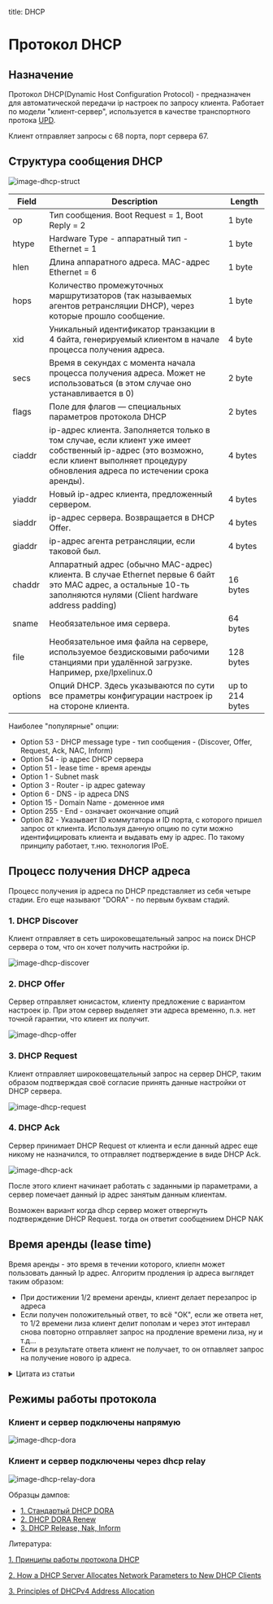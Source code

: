 title: DHCP

# Протокол DHCP

## Назначение
Протокол DHCP(Dynamic Host Configuration Protocol) - предназначен для автоматической передачи ip настроек по запросу клиента.
Работает по модели "клиент-сервер", используется в качестве транспортного протока [UPD](https://icebale.readthedocs.io/en/latest/networks/protocols/UDP/).

Клиент отправляет запросы с 68 порта, порт сервера 67.

## Структура сообщения DHCP

![image-dhcp-struct](img/dhcp-structure.jpg)


| Field       | Description                                      | Length   |
| ----------- | ------------------------------------------------ | -------- |
|op           | Тип сообщения. Boot Request = 1, Boot Reply = 2  | 1 byte   |
|htype	      | Hardware Type - аппаратный тип - Ethernet = 1 	 | 1 byte   |
|hlen	      | Длина аппаратного адреса. MAC-адрес Ethernet = 6 | 1 byte   |
|hops	      | Количество промежуточных маршрутизаторов (так называемых агентов ретрансляции DHCP), через которые прошло сообщение. |  1 byte   |
|xid	      | Уникальный идентификатор транзакции в 4 байта, генерируемый клиентом в начале процесса получения адреса.| 4 byte |
|secs	      | Время в секундах с момента начала процесса получения адреса. Может не использоваться (в этом случае оно устанавливается в 0) | 2 byte |
|flags		  | Поле для флагов — специальных параметров протокола DHCP | 2 bytes |
|ciaddr		  | ip-адрес клиента. Заполняется только в том случае, если клиент уже имеет собственный ip-адрес (это возможно, если клиент выполняет процедуру обновления адреса по истечении срока аренды).	| 4 bytes |
|yiaddr	      | Новый ip-адрес клиента, предложенный сервером.	   | 4 bytes |
|siaddr		  | ip-адрес сервера. Возвращается в DHCP Offer.   	   | 4 bytes |
|giaddr	      | ip-адрес агента ретрансляции, если таковой был.	   | 4 bytes |
|chaddr	      | Аппаратный адрес (обычно MAC-адрес) клиента. В случае Ethernet первые 6 байт это MAC адрес, а остальные 10-ть заполняются нулями (Client hardware address padding)| 16 bytes|
|sname        |	Необязательное имя сервера.|	64 bytes|
|file         |	Необязательное имя файла на сервере, используемое бездисковыми рабочими станциями при удалённой загрузке. Например, pxe/lpxelinux.0   | 128 bytes |
|options	  | Опций DHCP. Здесь указываются по сути все праметры конфигурации настроек ip на стороне клиента. | up to 214 bytes|

Наиболее "популярные" опции:

- Option 53 - DHCP message type - тип сообщения - (Discover, Offer, Request, Ack, NAС, Inform)
- Option 54 - ip адрес DHCP сервера
- Option 51 - lease time - время аренды
- Option 1 - Subnet mask
- Option 3 - Router - ip адрес gateway
- Option 6 - DNS - ip адреса DNS
- Option 15 - Domain Name - доменное имя 
- Option 255 - End - означает окончание опций
- Option 82 - Указывает ID коммутатора и ID порта, с которого пришел запрос от клиента. 
  Используя данную опцию по сути можно идентифицировать клиента и выдавать ему ip адрес.
  По такому принципу работает, т.ню. технология IPoE.


## Процесс получения DHCP адреса
Процесс получения ip адреса по DHCP представляет из себя четыре стадии.
Его еще называют "DORA" - по первым буквам стадий.

### 1. DHCP Discover 
Клиент отправляет в сеть широковещательный запрос на поиск DHCP сервера о том, что он хочет получить настройки ip. 

![image-dhcp-discover](img/dhcp-1-discover.jpg)

### 2. DHCP Offer 
Сервер отправляет юнисастом, клиенту предложение с вариантом настроек ip. 
При этом сервер выделяет эти адреса временно, п.э. нет точной гарантии, что клиент их получит.

![image-dhcp-offer](img/dhcp-2-offer.jpg)

### 3. DHCP Request 
Клиент отправляет широковещательный запрос на сервер DHCP, 
таким образом подтверждая своё согласие принять данные настройки от DHCP сервера.

![image-dhcp-request](img/dhcp-3-request.jpg)

### 4. DHCP Ack
Сервер принимает DHCP Request от клиента и если данный адрес еще никому не назначился, 
то отправляет подтверждение в виде DHCP Ack.

![image-dhcp-ack](img/dhcp-4-ack.jpg)

После этого клиент начинает работать с заданными ip параметрами, 
а сервер помечает данный ip адрес занятым данным клиентам.

Возможен вариант когда dhcp сервер может отвергнуть подтверждение DHCP Request.
тогда он ответит сообщением DHCP NAK  

## Время аренды (lease time)
Время аренды - это время в течении которого, клиепн может пользовать данный Ip адрес.
Алгоритм продления ip адреса выглядет таким образом:
- При достижении 1/2 времени аренды, клиент делает перезапрос ip адреса
- Если получен положительный ответ, то всё "ОК", если же ответа нет, то 1/2 времени лиза клиент делит пополам и через этот интеравл снова повторно отправляет запрос на продление времени лиза, ну и т.д...
- Если в результате ответа клиент не получает, то он отпавляет запрос на получение нового ip адреса.

<details><summary>Цитата из статьи</summary>
Цитата из литературы [Срок аренды](https://selectel.ru/blog/dhcp-protocol/)
<p>
Когда DHCP-сервер выделяет IP из области, он оставляет запись о том, что этот адрес зарезервирован за клиентом с указанием срока действия IP. Этот срок действия называется срок аренды (lease time). Срок аренды может составлять от 24 часов до нескольких дней, недель или даже месяцев, он задается в настройках самого сервера.
</p>
<p>
Предоставление адреса в аренду, а не на постоянной основе необходимо по нескольким причинам. Во-первых, это разумное использование IP-адресов — отключенные или вышедшие из строя клиенты не резервируют за собой адрес. Во-вторых, это гарантия того, что новые клиенты при необходимости смогут получить уникальный адрес.
</p>

<p>
После получения адреса из области, клиент берет его в аренду на время, называемое T. Клиент переходит в связанное (BOUND) состояние и продолжает нормальную работу, пока не наступит время половины срока аренды — T1.
</p>

<p>
По наступлении T1 клиент инициализирует процедуру получения нового IP или обновления адреса — состояние RENEWING. Процесс повторного получения происходит по упрощенной схеме: клиент прямым сообщением запрашивает (DHCPREQUEST), а сервер подтверждает (DHCPACK) запрос. Время аренды начинает отсчитываться заново.
</p>

<p>
Если подтверждение (DHCPACK) от сервера не поступает, клиент снова запрашивает адрес, но только когда истекает половина T1. Если запрос адреса остается без ответа второй раз, клиент отправляет еще одно сообщение, когда истекает половина от T1/2 (25% от полного срока аренды). Следующий запрос будет отправлен после истечения еще половины оставшегося времени, потом еще половины. И так далее, пока не наступит T2, которое равняется 87,5%, или 7/8 от всего времени аренды. После T2 все попытки продлить аренду IP будут широковещательными. Это значит, что, если первый сервер по какой-то причине недоступен, на запрос адреса сможет ответить любой другой, и работа не будет прервана.
</p>
</details>

## Режимы работы протокола

### Клиент и сервер подключены напрямую

![image-dhcp-dora](img/dhcp-dora.jpg)

### Клиент и сервер подключены через dhcp relay

![image-dhcp-relay-dora](img/dhcp-relay-dora.jpg)


Образцы дампов:

- [1. Стандартый DHCP DORA](https://icebale.readthedocs.io/en/latest/networks/wireshark.collection/dhcp-dora.pcapng)
- [2. DHCP DORA Renew](https://icebale.readthedocs.io/en/latest/networks/wireshark.collection/dhcp-dora-renew.pcapng)
- [3. DHCP Release, Nak, Inform](https://icebale.readthedocs.io/en/latest/networks/wireshark.collection/dhcp-release-nak-inform.pcapng)

Литература:


[1. Принципы работы протокола DHCP](https://selectel.ru/blog/dhcp-protocol/)

[2. How a DHCP Server Allocates Network Parameters to New DHCP Clients](https://support.huawei.com/enterprise/en/doc/EDOC1100116724/5cef90ad/how-a-dhcp-server-allocates-network-parameters-to-new-dhcp-clients)

[3. Principles of DHCPv4 Address Allocation](https://support.huawei.com/enterprise/en/doc/EDOC1100125886/c5ff6555/principles-of-dhcpv4-address-allocation)